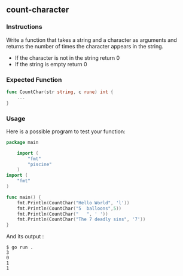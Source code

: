 ## count-character

### Instructions

Write a function that takes a string and a character as arguments and returns the number of times the character appears in the string.

- If the character is not in the string return 0
- If the string is empty return 0

### Expected Function

```go
func CountChar(str string, c rune) int {
    ...
}
```

### Usage

Here is a possible program to test your function:

```go
package main

    import (   
        "fmt"
        "piscine"
    )
import (   
    "fmt"
)

func main() {
    fmt.Println(CountChar("Hello World", 'l'))
    fmt.Println(CountChar("5  balloons",5))
    fmt.Println(CountChar("   ", ' '))
    fmt.Println(CountChar("The 7 deadly sins", '7'))
}
```

And its output :

```console
$ go run .
3
0
1
1
```
